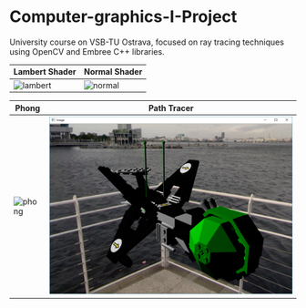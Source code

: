 # Computer-graphics-I-Project
University course on VSB-TU Ostrava, focused on ray tracing techniques using OpenCV and Embree C++ libraries.

| Lambert Shader                                                                                                            | Normal Shader                                                                                                          |
|--------------------------------------------------------------------------------------------------------------------|-----------------------------------------------------------------------------------------------------------------|
| ![lambert](https://raw.githubusercontent.com/R1crd/vsb-pg1/master/data/results/result_lambert.png "Lambert Shader") | ![normal](https://raw.githubusercontent.com/R1crd/vsb-pg1/master/data/results/result_normal.png "Normal Shader") |

| Phong                                                                                                         | Path Tracer                                                                                                  |
|---------------------------------------------------------------------------------------------------------------|--------------------------------------------------------------------------------------------------------------|
| ![phong](https://raw.githubusercontent.com/R1crd/vsb-pg1/master/data/results/result_phong.png "Phong Shader") | ![path](https://raw.githubusercontent.com/BraweGit/Computer-graphics-I-Project/master/IMG/lambert_textures.PNG "Phong Shader") |
